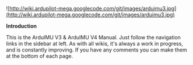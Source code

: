 ![http://wiki.ardupilot-mega.googlecode.com/git/images/arduimu3.jpg](http://wiki.ardupilot-mega.googlecode.com/git/images/arduimu3.jpg)

**Introduction**

This is the ArduIMU V3 & ArduIMU V4 Manual. Just follow the navigation links in the sidebar at left. As with all wikis, it's always a work in progress, and is constantly improving. If you have any comments you can make them at the bottom of each page.